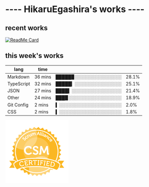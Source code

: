 # ---- HikaruEgashira's works ----

## recent works

[![ReadMe Card](https://github-readme-stats.vercel.app/api/pin/?username=twin-te&repo=twinte-front)](https://github.com/twin-te/twinte-front)

## this week's works

| lang        | time           |                       |        |
| ----------- | -------------- | --------------------- | ------ |
| Markdown    | 36 mins        | █████▉░░░░░░░░░░░░░░░ |  28.1% |
| TypeScript  | 32 mins        | █████▎░░░░░░░░░░░░░░░ |  25.1% |
| JSON        | 27 mins        | ████▍░░░░░░░░░░░░░░░░ |  21.4% |
| Other       | 24 mins        | ███▉░░░░░░░░░░░░░░░░░ |  18.9% |
| Git Config  | 2 mins         | ▍░░░░░░░░░░░░░░░░░░░░ |   2.0% |
| CSS         | 2 mins         | ▍░░░░░░░░░░░░░░░░░░░░ |   1.8% |

<img src="./image/seal-csm.png" alt="" data-canonical-src="./image/seal-csm.png" width="200" height="200" />
